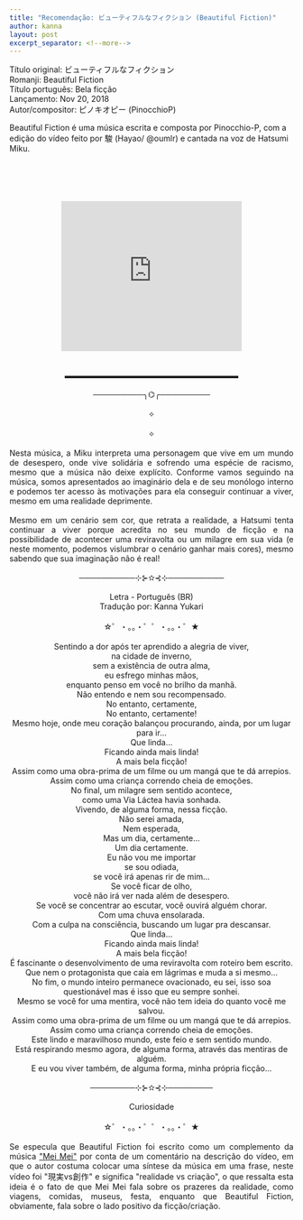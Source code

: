 ```yaml
---
title: "Recomendação: ビューティフルなフィクション (Beautiful Fiction)"
author: kanna
layout: post
excerpt_separator: <!--more-->
---
```


Título original: ビューティフルなフィクション<br />
Romanji: Beautiful Fiction<br />
Título português: Bela ficção <br />
Lançamento: Nov 20, 2018<br />
Autor/compositor: ピノキオピー  (PinocchioP) <br />

<!--more-->

<div class="post-full-content">
<span style="text-align: justify;">Beautiful Fiction é uma música escrita e composta por Pinocchio-P, com a edição do vídeo feito por 駿 (Hayao/ @oumlr) e cantada na voz de Hatsumi Miku.</span><br />
<br />
<br />
<br />
<br />
<section class="content rich-content article" data-vce="rich-content"><div class="post-content-toggle">
<div class="center">
<div style="text-align: justify;">
<br />
<div class="separator" style="clear: both; text-align: center;">
<iframe allowfullscreen="" class="YOUTUBE-iframe-video" data-thumbnail-src="https://i.ytimg.com/vi/9kRa_S1G4Ok/0.jpg" frameborder="0" height="266" src="https://www.youtube.com/embed/9kRa_S1G4Ok?feature=player_embedded" width="320"></iframe></div>
<br />
<br /></div>
</div>
<div class="center">
<div style="text-align: center;">
▬▬▬▬▬▬▬▬▬▬▬▬▬▬▬▬▬▬▬▬▬▬</div>
</div>
<div class="center">
<div style="text-align: center;">
<br /></div>
<div style="text-align: center;">
─────────╮⌬╭─────────</div>
</div>
<div class="center">
<div style="text-align: center;">
<br /></div>
<div style="text-align: center;">
⟡</div>
</div>
<div class="center">
<div style="text-align: center;">
<br /></div>
<div style="text-align: center;">
⟡</div>
</div>
<div class="center">
<div style="text-align: justify;">
<br /></div>
<div style="text-align: justify;">
Nesta música, a Miku interpreta uma personagem que vive em um mundo de desespero, onde vive solidária e sofrendo uma espécie de racismo, mesmo que a música não deixe explícito. Conforme vamos seguindo na música, somos apresentados ao imaginário dela e de seu monólogo interno e podemos ter acesso às motivações para ela conseguir continuar a viver, mesmo em uma realidade deprimente.</div>
<div style="text-align: justify;">
<br /></div>
</div>
<div class="center">
<div style="text-align: justify;">
Mesmo em um cenário sem cor, que retrata a realidade, a Hatsumi tenta continuar a viver porque acredita no seu mundo de ficção e na possibilidade de acontecer uma reviravolta ou um milagre em sua vida (e neste momento, podemos vislumbrar o cenário ganhar mais cores), mesmo sabendo que sua imaginação não é real!</div>
<div style="text-align: justify;">
<br /></div>
</div>
<div class="center">
<div style="text-align: center;">
──────────⊹⊱✫⊰⊹──────────</div>
<div style="text-align: center;">
<br /></div>
</div>
<div class="center bolder">
<div style="text-align: center;">
Letra - Português (BR)</div>
</div>
<div class="center">
<div style="text-align: center;">
Tradução por: Kanna Yukari<br />
<br /></div>
<div style="text-align: center;">
☆゜・。。・゜゜・。。・゜★</div>
</div>
<div class="center">
<div style="text-align: center;">
<br /></div>
<div style="text-align: center;">
Sentindo a dor após ter aprendido a alegria de viver,</div>
</div>
<div class="center">
<div style="text-align: center;">
na cidade de inverno,</div>
</div>
<div class="center">
<div style="text-align: center;">
sem a existência de outra alma,</div>
</div>
<div class="center">
<div style="text-align: center;">
eu esfrego minhas mãos,</div>
</div>
<div class="center">
<div style="text-align: center;">
enquanto penso em você no brilho da manhã.</div>
</div>
<div class="center">
<div style="text-align: center;">
Não entendo e nem sou recompensado.</div>
</div>
<div class="center">
<div style="text-align: center;">
No entanto, certamente,</div>
</div>
<div class="center">
<div style="text-align: center;">
No entanto, certamente!</div>
</div>
<div class="center">
<div style="text-align: center;">
Mesmo hoje, onde meu coração balançou procurando, ainda, por um lugar para ir...</div>
</div>
<div class="center">
<div style="text-align: center;">
Que linda...</div>
</div>
<div class="center">
<div style="text-align: center;">
Ficando ainda mais linda!</div>
</div>
<div class="center">
<div style="text-align: center;">
A mais bela ficção!</div>
</div>
<div class="center">
<div style="text-align: center;">
Assim como uma obra-prima de um filme ou um mangá que te dá arrepios.</div>
</div>
<div class="center">
<div style="text-align: center;">
Assim como uma criança correndo cheia de emoções.</div>
</div>
<div class="center">
<div style="text-align: center;">
No final, um milagre sem sentido acontece,</div>
</div>
<div class="center">
<div style="text-align: center;">
como uma Via Láctea havia sonhada.</div>
</div>
<div class="center">
<div style="text-align: center;">
Vivendo, de alguma forma, nessa ficção.</div>
</div>
<div class="center">
<div style="text-align: center;">
Não serei amada,</div>
</div>
<div class="center">
<div style="text-align: center;">
Nem esperada,</div>
</div>
<div class="center">
<div style="text-align: center;">
Mas um dia, certamente...</div>
</div>
<div class="center">
<div style="text-align: center;">
Um dia certamente.</div>
</div>
<div class="center">
<div style="text-align: center;">
Eu não vou me importar</div>
</div>
<div class="center">
<div style="text-align: center;">
se sou odiada,</div>
</div>
<div class="center">
<div style="text-align: center;">
se você irá apenas rir de mim...</div>
</div>
<div class="center">
<div style="text-align: center;">
Se você ficar de olho,</div>
</div>
<div class="center">
<div style="text-align: center;">
você não irá ver nada além de desespero.</div>
</div>
<div class="center">
<div style="text-align: center;">
Se você se concentrar ao escutar, você ouvirá alguém chorar.</div>
</div>
<div class="center">
<div style="text-align: center;">
Com uma chuva ensolarada.</div>
</div>
<div class="center">
<div style="text-align: center;">
Com a culpa na consciência, buscando um  lugar pra descansar.</div>
</div>
<div class="center">
<div style="text-align: center;">
Que linda...</div>
</div>
<div class="center">
<div style="text-align: center;">
Ficando ainda mais linda!</div>
</div>
<div class="center">
<div style="text-align: center;">
A mais bela ficção!</div>
</div>
<div class="center">
<div style="text-align: center;">
É fascinante o desenvolvimento de uma reviravolta com roteiro bem escrito.</div>
</div>
<div class="center">
<div style="text-align: center;">
Que nem o protagonista que caia em lágrimas e muda a si mesmo...</div>
</div>
<div class="center">
<div style="text-align: center;">
No fim, o mundo inteiro permanece ovacionado, eu sei, isso soa questionável  mas é isso que eu sempre sonhei.</div>
</div>
<div class="center">
<div style="text-align: center;">
Mesmo se você for uma mentira, você não tem ideia do quanto você me salvou.</div>
</div>
<div class="center">
<div style="text-align: center;">
Assim como uma obra-prima de um filme ou um mangá que te dá arrepios.</div>
</div>
<div class="center">
<div style="text-align: center;">
Assim como uma criança correndo cheia de emoções.</div>
</div>
<div class="center">
<div style="text-align: center;">
Este lindo e maravilhoso mundo, este feio e sem sentido mundo.</div>
</div>
<div class="center">
<div style="text-align: center;">
Está respirando mesmo agora, de alguma forma, através das mentiras de alguém.</div>
</div>
<div class="center">
<div style="text-align: center;">
E eu vou viver também, de alguma forma, minha própria ficção...</div>
<div style="text-align: center;">
<br /></div>
</div>
<div class="center">
<div style="text-align: center;">
────────⊹⊱✫⊰⊹────────</div>
<div style="text-align: center;">
<br /></div>
</div>
<div class="center bolder">
<div style="text-align: center;">
Curiosidade</div>
<div style="text-align: center;">
<br /></div>
</div>
<div class="center">
<div style="text-align: center;">
☆゜・。。・゜゜・。。・゜★</div>
<div style="text-align: center;">
<br /></div>
</div>
<div class="center">
<div style="text-align: justify;">
Se especula que Beautiful Fiction foi escrito como um complemento da música <a href="https://youtu.be/MKrVBS6pX9I" rel="nofollow noreferrer noopener" target="_blank">"Mei Mei"</a> por conta de um comentário na descrição do vídeo, em que o autor costuma colocar uma síntese da música em uma frase, neste vídeo foi "現実vs創作"  e significa "realidade vs criação", o que ressalta esta ideia é o fato de que Mei Mei fala sobre os prazeres da realidade, como viagens, comidas, museus, festa, enquanto que Beautiful Fiction, obviamente, fala sobre o lado positivo da ficção/criação.</div>
</div>
</div>
</section></div>
